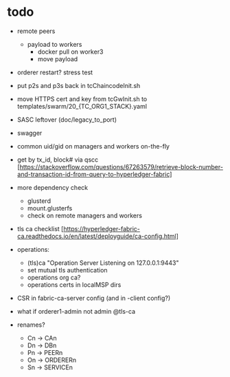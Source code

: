 # todo

* remote peers
  * payload to workers
    * docker pull on worker3
    * move payload
* orderer restart? stress test
* put p2s and p3s back in tcChaincodeInit.sh
* move HTTPS cert and key from tcGwInit.sh to templates/swarm/20_{TC_ORG1_STACK}.yaml

* SASC leftover (doc/legacy_to_port)
* swagger
* common uid/gid on managers and workers on-the-fly
* get by tx_id, block# via qscc [https://stackoverflow.com/questions/67263579/retrieve-block-number-and-transaction-id-from-query-to-hyperledger-fabric]
* more dependency check
  * glusterd
  * mount.glusterfs
  * check on remote managers and workers
* tls ca checklist [https://hyperledger-fabric-ca.readthedocs.io/en/latest/deployguide/ca-config.html]
* operations:
  * (tls)ca "Operation Server Listening on 127.0.0.1:9443"
  * set mutual tls authentication
  * operations org ca?
  * operations certs in localMSP dirs
* CSR in fabric-ca-server config (and in -client config?)
* what if orderer1-admin not admin @tls-ca
* renames?
  * Cn -> CAn
  * Dn -> DBn
  * Pn -> PEERn
  * On -> ORDERERn
  * Sn -> SERVICEn
